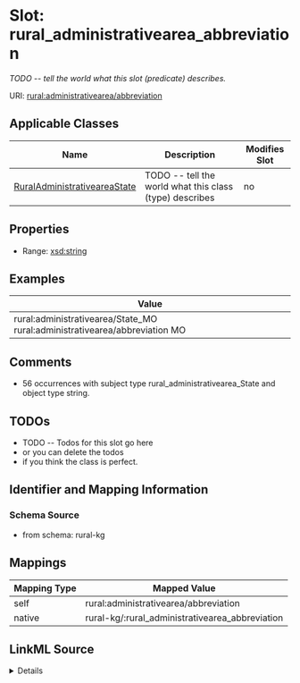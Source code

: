 

# Slot: rural_administrativearea_abbreviation


_TODO -- tell the world what this slot (predicate) describes._





URI: [rural:administrativearea/abbreviation](http://sail.ua.edu/ruralkg/administrativearea/abbreviation)



<!-- no inheritance hierarchy -->





## Applicable Classes

| Name | Description | Modifies Slot |
| --- | --- | --- |
| [RuralAdministrativeareaState](../classes/RuralAdministrativeareaState.md) | TODO -- tell the world what this class (type) describes |  no  |







## Properties

* Range: [xsd:string](http://www.w3.org/2001/XMLSchema#string)






## Examples

| Value |
| --- |
| rural:administrativearea/State_MO rural:administrativearea/abbreviation MO |

## Comments

* 56 occurrences with subject type rural_administrativearea_State and object type string.

## TODOs

* TODO -- Todos for this slot go here
* or you can delete the todos
* if you think the class is perfect.

## Identifier and Mapping Information







### Schema Source


* from schema: rural-kg




## Mappings

| Mapping Type | Mapped Value |
| ---  | ---  |
| self | rural:administrativearea/abbreviation |
| native | rural-kg/:rural_administrativearea_abbreviation |




## LinkML Source

<details>
```yaml
name: rural_administrativearea_abbreviation
description: TODO -- tell the world what this slot (predicate) describes.
todos:
- TODO -- Todos for this slot go here
- or you can delete the todos
- if you think the class is perfect.
comments:
- 56 occurrences with subject type rural_administrativearea_State and object type
  string.
examples:
- value: rural:administrativearea/State_MO rural:administrativearea/abbreviation MO
from_schema: rural-kg
rank: 1000
slot_uri: rural:administrativearea/abbreviation
alias: rural_administrativearea_abbreviation
domain_of:
- rural_administrativearea_State
range: string

```
</details>